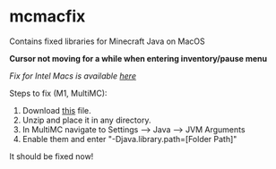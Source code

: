 # mcmacfix
Contains fixed libraries for Minecraft Java on MacOS

**Cursor not moving for a while when entering inventory/pause menu**

*Fix for Intel Macs is available [here](https://github.com/GameParrot/minecraft-mac-window-fix)* 

Steps to fix (M1, MultiMC):

1) Download [this](https://github.com/GameParrot/minecraft-mac-window-fix) file.
2) Unzip and place it in any directory.
3) In MultiMC navigate to Settings --> Java --> JVM Arguments
4) Enable them and enter "-Djava.library.path=[Folder Path]"

It should be fixed now! 

